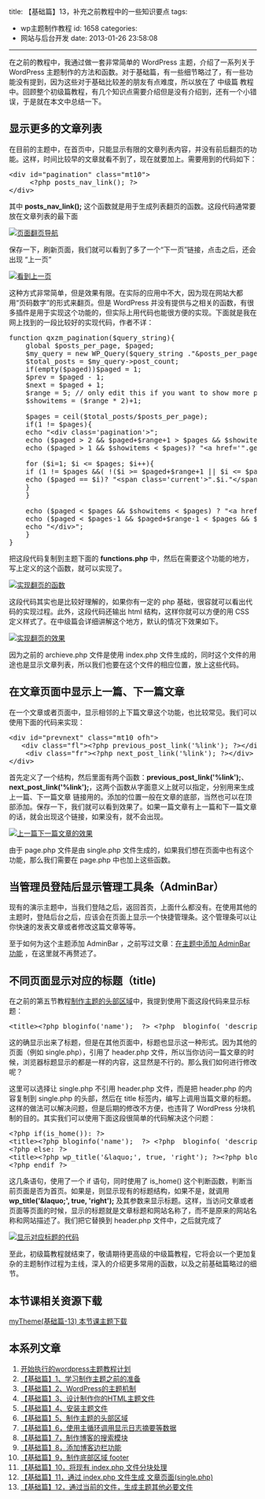 title: 【基础篇】13，补充之前教程中的一些知识要点
tags:
  - wp主题制作教程
id: 1658
categories:
  - 网站与后台开发
date: 2013-01-26 23:58:08
---

在之前的教程中，我通过做一套非常简单的 WordPress 主题，介绍了一系列关于 WordPress 主题制作的方法和函数。对于基础篇，有一些细节略过了，有一些功能没有提到，因为这些对于基础比较差的朋友有点难度，所以放在了 中级篇 教程中。回顾整个初级篇教程，有几个知识点需要介绍但是没有介绍到，还有一个小错误，于是就在本文中总结一下。

## 显示更多的文章列表

在目前的主题中，在首页中，只能显示有限的文章列表内容，并没有前后翻页的功能。这样，时间比较早的文章就看不到了，现在就要加上。需要用到的代码如下：
<pre>&lt;div id="pagination" class="mt10"&gt;
     &lt;?php posts_nav_link(); ?&gt;
&lt;/div&gt;</pre>
其中 **posts_nav_link();** 这个函数就是用于生成列表翻页的函数。这段代码通常要放在文章列表的最下面

[![页面翻页导航](https://qxzm-cdn.sapi.work/blog/2013/01/1658/more0.png)](https://qxzm-cdn.sapi.work/blog/2013/01/1658/more0.png)

保存一下，刷新页面，我们就可以看到了多了一个“下一页”链接，点击之后，还会出现 “上一页”

[![看到上一页](https://qxzm-cdn.sapi.work/blog/2013/01/1658/more1.png)](https://qxzm-cdn.sapi.work/blog/2013/01/1658/more1.png)

这种方式非常简单，但是效果有限。在实际的应用中不大，因为现在网站大都用“页码数字”的形式来翻页。但是 WordPress 并没有提供与之相关的函数，有很多插件是用于实现这个功能的，但实际上用代码也能很方便的实现。下面就是我在网上找到的一段比较好的实现代码，作者不详：
<pre>function qxzm_pagination($query_string){
    global $posts_per_page, $paged;
    $my_query = new WP_Query($query_string ."&amp;posts_per_page=-1");
    $total_posts = $my_query-&gt;post_count;
    if(empty($paged))$paged = 1;
    $prev = $paged - 1;
    $next = $paged + 1;
    $range = 5; // only edit this if you want to show more page-links
    $showitems = ($range * 2)+1;

    $pages = ceil($total_posts/$posts_per_page);
    if(1 != $pages){
    echo "&lt;div class='pagination'&gt;";
    echo ($paged &gt; 2 &amp;&amp; $paged+$range+1 &gt; $pages &amp;&amp; $showitems &lt; $pages)? "&lt;a  href='".get_pagenum_link(1)."' class='inactive'&gt;|&lt;&lt;/a&gt;":"";
    echo ($paged &gt; 1 &amp;&amp; $showitems &lt; $pages)? "&lt;a href='".get_pagenum_link($prev)."' class='inactive'&gt;&lt;&lt;&lt;/a&gt;":"";

    for ($i=1; $i &lt;= $pages; $i++){
    if (1 != $pages &amp;&amp;( !($i &gt;= $paged+$range+1 || $i &lt;= $paged-$range-1) || $pages &lt;= $showitems )){
    echo ($paged == $i)? "&lt;span class='current'&gt;".$i."&lt;/span&gt;":"&lt;a  href='".get_pagenum_link($i)."' class='inactive' &gt;".$i."&lt;/a&gt;";
    }
    }

    echo ($paged &lt; $pages &amp;&amp; $showitems &lt; $pages) ? "&lt;a href='".get_pagenum_link($next)."' class='inactive'&gt;&gt;&gt;&lt;/a&gt;" :"";
    echo ($paged &lt; $pages-1 &amp;&amp; $paged+$range-1 &lt; $pages &amp;&amp; $showitems &lt; $pages) ? "&lt;a href='".get_pagenum_link($pages)."' class='inactive'&gt;&gt;|&lt;/a&gt;":"";
    echo "&lt;/div&gt;";
    }
}</pre>
把这段代码复制到主题下面的 **functions.php** 中，然后在需要这个功能的地方，写上定义的这个函数，就可以实现了。

[![实现翻页的函数](https://qxzm-cdn.sapi.work/blog/2013/01/1658/more2.png)](https://qxzm-cdn.sapi.work/blog/2013/01/1658/more2.png)

这段代码其实也是比较好理解的，如果你有一定的 php 基础，很容就可以看出代码的实现过程。此外，这段代码还输出 html 结构，这样你就可以方便的用 CSS 定义样式了。在中级篇会详细讲解这个地方，默认的情况下效果如下。

[![实现翻页的效果](https://qxzm-cdn.sapi.work/blog/2013/01/1658/more3.png)](https://qxzm-cdn.sapi.work/blog/2013/01/1658/more3.png)

因为之前的 archieve.php 文件是使用 index.php 文件生成的，同时这个文件的用途也是显示文章列表，所以我们也要在这个文件的相应位置，放上这些代码。

## 在文章页面中显示上一篇、下一篇文章

在一个文章或者页面中，显示相邻的上下篇文章这个功能，也比较常见。我们可以使用下面的代码来实现：
<pre>&lt;div id="prevnext" class="mt10 ofh"&gt;
   &lt;div class="fl"&gt;&lt;?php previous_post_link('%link'); ?&gt;&lt;/div&gt;
    &lt;div class="fr"&gt;&lt;?php next_post_link('%link'); ?&gt;&lt;/div&gt;
&lt;/div&gt;</pre>
首先定义了一个结构，然后里面有两个函数：**previous_post_link('%link');**、**next_post_link('%link');**，这两个函数从字面意义上就可以指定，分别用来生成 上一篇、下一篇文章 链接用的。添加的位置一般在文章的底部，当然也可以在顶部添加。保存一下，我们就可以看到效果了。如果一篇文章有上一篇和下一篇文章的话，就会出现这个链接，如果没有，就不会出现。

[![上一篇下一篇文章的效果](https://qxzm-cdn.sapi.work/blog/2013/01/1658/more4.png)](https://qxzm-cdn.sapi.work/blog/2013/01/1658/more4.png)

由于 page.php 文件是由 single.php 文件生成的，如果我们想在页面中也有这个功能，那么我们需要在 page.php 中也加上这些函数。

## 当管理员登陆后显示管理工具条（AdminBar）

现有的演示主题中，当我们登陆之后，返回首页，上面什么都没有。在使用其他的主题时，登陆后台之后，应该会在页面上显示一个快捷管理条。这个管理条可以让你快速的发表文章或者修改这篇文章等等。

至于如何为这个主题添加 AdminBar ，之前写过文章：[在主题中添加 AdminBar 功能](http://www.qianxingzhem.com/post-1297.html) ，在这里就不再赘述了。

## 不同页面显示对应的标题（title)

在之前的第五节教程[制作主题的头部区域](http://www.qianxingzhem.com/post-1304.html)中，我提到使用下面这段代码来显示标题：
<pre>&lt;title&gt;&lt;?php bloginfo('name');  ?&gt; &lt;?php  bloginfo( 'description' ); ?&gt;&lt;/title&gt;</pre>
这的确显示出来了标题，但是在其他页面中，标题也显示这一种形式。因为其他的页面（例如 single.php），引用了 header.php 文件，所以当你访问一篇文章的时候，浏览器标题显示的都是一样的内容，这显然是不行的。那么我们如何进行修改呢？

这里可以选择让 single.php 不引用 header.php 文件，而是把 header.php 的内容复制到 single.php 的头部，然后在 title 标签内，编写上调用当篇文章的标题。这样的做法可以解决问题，但是后期的修改不方便，也违背了 WordPress 分块机制的目的。其实我们可以使用下面这段很简单的代码解决这个问题：
<pre>&lt;?php if(is_home()): ?&gt;
&lt;title&gt;&lt;?php bloginfo('name');  ?&gt; &lt;?php  bloginfo( 'description' ); ?&gt;&lt;/title&gt;
&lt;?php else: ?&gt;
&lt;title&gt;&lt;?php wp_title('&amp;laquo;', true, 'right'); ?&gt;&lt;?php bloginfo('name'); ?&gt; &lt;/title&gt;
&lt;?php endif ?&gt;</pre>
这几条语句，使用了一个 if 语句，同时使用了 is_home() 这个判断函数，判断当前页面是否为首页。如果是，则显示现有的标题结构，如果不是，就调用 **wp_title('&amp;laquo;', true, 'right');** 及其参数来显示标题。这样，当访问文章或者页面等页面的时候，显示的标题就是文章标题和网站名称了，而不是原来的网站名称和网站描述了。我们把它替换到 header.php 文件中，之后就完成了

[![显示对应标题的代码](https://qxzm-cdn.sapi.work/blog/2013/01/1658/more5.png)](https://qxzm-cdn.sapi.work/blog/2013/01/1658/more5.png)

至此，初级篇教程就结束了，敬请期待更高级的中级篇教程，它将会以一个更加复杂的主题制作过程为主线，深入的介绍更多常用的函数，以及之前基础篇略过的细节。

## 本节课相关资源下载

[myTheme(基础篇-13) 本节课主题下载](http://pan.baidu.com/share/link?shareid=197077&amp;uk=706095745)

## 本系列文章

1.  [开始执行的wordpress主题教程计划](http://www.qianxingzhem.com/post-1235.html)
2.  [【基础篇】1、学习制作主题之前的准备](http://www.qianxingzhem.com/post-1247.html)
3.  [【基础篇】2、WordPress的主题机制](http://www.qianxingzhem.com/post-1251.html)
4.  [【基础篇】3、设计制作你的HTML主题文件](http://www.qianxingzhem.com/post-1259.html)
5.  [【基础篇】4、安装主题文件](http://www.qianxingzhem.com/post-1268.html)
6.  [【基础篇】5、制作主题的头部区域](http://www.qianxingzhem.com/post-1304.html)
7.  [【基础篇】6，使用主循环调用显示日志摘要等数据](http://www.qianxingzhem.com/post-1502.html)
8.  [【基础篇】7，制作博客的搜索模块](http://www.qianxingzhem.com/post-1551.html)
9.  [【基础篇】8，添加博客边栏功能](http://www.qianxingzhem.com/post-1556.html)
10.  [【基础篇】9，制作底部区域 footer](http://www.qianxingzhem.com/post-1564.html)
11.  [【基础篇】10，将现有 index.php 文件分块处理](http://www.qianxingzhem.com/post-1566.html)
12.  [【基础篇】11，通过 index.php 文件生成 文章页面(single.php)](http://www.qianxingzhem.com/post-1568.html)
13.  [【基础篇】12，通过当前的文件，生成主题其他必要文件](http://www.qianxingzhem.com/post-1570.html)
